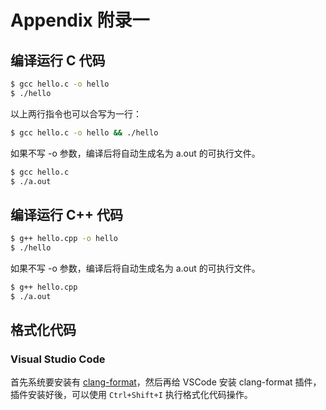 # Appendix 附录一
## 编译运行 C 代码
``` bash
$ gcc hello.c -o hello
$ ./hello
```
以上两行指令也可以合写为一行：
``` bash
$ gcc hello.c -o hello && ./hello
```
如果不写 -o 参数，编译后将自动生成名为 a.out 的可执行文件。
``` bash
$ gcc hello.c
$ ./a.out
```

## 编译运行 C++ 代码
``` bash
$ g++ hello.cpp -o hello
$ ./hello
```
如果不写 -o 参数，编译后将自动生成名为 a.out 的可执行文件。
``` bash
$ g++ hello.cpp
$ ./a.out
```
## 格式化代码
### Visual Studio Code
首先系统要安装有 [clang-format](http://www.codepool.biz/vscode-format-c-code-windows-linux.html)，然后再给 VSCode 安装 clang-format 插件，插件安装好後，可以使用 ``Ctrl+Shift+I`` 执行格式化代码操作。